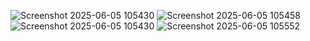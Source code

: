 ![Screenshot 2025-06-05 105430](https://github.com/user-attachments/assets/63873017-d4e7-474f-9869-3a794b5f09e9)
![Screenshot 2025-06-05 105458](https://github.com/user-attachments/assets/9a38fa7a-6d5e-4807-aaf4-3eaf80bf1b31)
![Screenshot 2025-06-05 105430](https://github.com/user-attachments/assets/b46221a4-afc0-451f-9aea-ea013b118a20)
![Screenshot 2025-06-05 105552](https://github.com/user-attachments/assets/8de8e0ad-ee82-401e-93ca-80a9cf2c842f)
